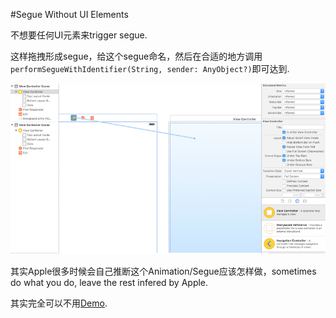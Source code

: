 #Segue Without UI Elements

不想要任何UI元素来trigger segue.

这样拖拽形成segue，给这个segue命名，然后在合适的地方调用`performSegueWithIdentifier(String, sender: AnyObject?)`即可达到.



![](Xcode.png)





其实Apple很多时候会自己推断这个Animation/Segue应该怎样做，sometimes do what you do, leave the rest infered by Apple.

其实完全可以不用[Demo](https://github.com/KrisYu/Swift-Qi/tree/master/SegueWithoutUIElementsDemo).

